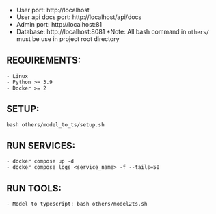 - User port: http://localhost
- User api docs port: http://localhost/api/docs
- Admin port: http://localhost:81
- Database: http://localhost:8081
  \*Note: All bash command in `others/` must be use in project root directory

## REQUIREMENTS:

    - Linux
    - Python >= 3.9
    - Docker >= 2

## SETUP:

    bash others/model_to_ts/setup.sh

## RUN SERVICES:

    - docker compose up -d
    - docker compose logs <service_name> -f --tails=50

## RUN TOOLS:

    - Model to typescript: bash others/model2ts.sh
